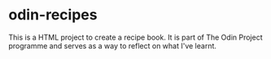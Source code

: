 # odin-recipes
This is a HTML project to create a recipe book. It is part of The Odin Project programme and serves as a way to reflect on what I've learnt.